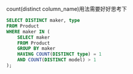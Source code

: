 count(distinct column_name)用法需要好好思考下
```sql
SELECT DISTINCT maker, type
FROM Product
WHERE maker IN (
    SELECT maker
    FROM Product
    GROUP BY maker
    HAVING COUNT(DISTINCT type) = 1
    AND COUNT(DISTINCT model) > 1
);
```
